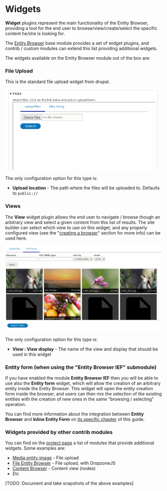 # Widgets

**Widget** plugins represent the main functionality of the Entity Browser, providing a tool for the end user to browse/view/create/select the specific content he/she is looking for. 

The [Entity Browser](https://drupal.org/project/entity_browser) base module provides a set of widget plugins, and contrib / custom modules can extend this list providing additional widgets.

The widgets available on the Entity Browser module out of the box are:

### File Upload

This is the standard file upload widget from drupal.

![](widget-upload.png)


The only configuration option for this type is:
- **Upload location** - The path where the files will be uploaded to. Defaults to ```public://```


### Views

The **View** widget plugin allows the end user to navigate / browse though an arbitrary view and select a given content from this list of results. The site builder can select which view to use on this widget, and any properly configured view (see the "[creating a browser](creating_browser_through_ui.md)" section for more info) can be used here.

![](widget-view.png)


The only configuration option for this type is:
- **View : View display** - The name of the view and display that should be used in this widget



### Entity form (when using the "Entity Browser IEF" submodule)

If you have enabled the module **Entity Browser IEF** then you will be able to use also the **Entity form** widget, which will allow the creation of an arbitrary entity inside the Entity Browser. This widget will open the entity creation form inside the browser, and users can then mix the selection of the existing entities with the creation of new ones in the same "browsing / selecting" operation.

You can find more information about the integration between **Entity Browser** and **Inline Entity Form** on [its specific chapter](inline_entity_form.md) of this guide.



### Widgets provided by other contrib modules

You can find on the [project page](https://drupal.org/project/entity_browser) a list of modules that provide additional widgets. Some examples are:
- [Media entity image](https://drupal.org/project/media_entity_image) - File upload
- [File Entity Browser](https://drupal.org/project/file_browser) - File upload, with DropzoneJS
- [Content Browser](https://drupal.org/project/content_browser) - Content view (nodes)
- Etc


[TODO: Document and take snapshots of the above examples]









